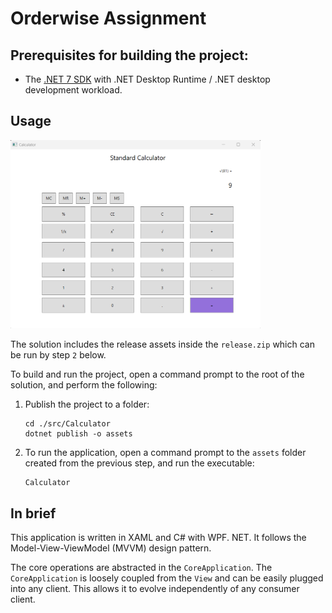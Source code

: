 # Orderwise Assignment

## Prerequisites for building the project:
* The [.NET 7 SDK](https://dotnet.microsoft.com/en-us/download/dotnet/7.0) with .NET Desktop Runtime / .NET desktop development workload.

## Usage

<img src="Resources/calculator.png" width="400">

<br />

The solution includes the release assets inside the `release.zip` which can be run by step `2` below.

To build and run the project, open a command prompt to the root of the solution, and perform the following: 

1. Publish the project to a folder:

    ```
    cd ./src/Calculator
    dotnet publish -o assets
    ```

2. To run the application, open a command prompt to the `assets` folder created from the previous step, and run the executable:

    ```
    Calculator
    ``` 

## In brief

This application is written in XAML and C# with WPF. NET. It follows the Model-View-ViewModel (MVVM) design pattern.

The core operations are abstracted in the `CoreApplication`. The `CoreApplication` is loosely coupled from the `View` and can be easily plugged into any client. This allows it to evolve independently of any consumer client.
